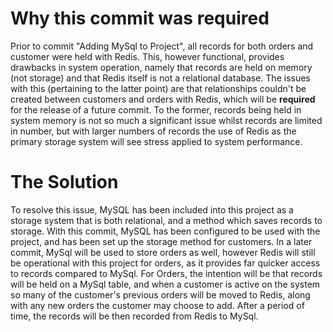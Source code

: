 <h1>Why this commit was required</h1>
Prior to commit "Adding MySql to Project", all records for both orders and customer were held with Redis. This, however functional, provides drawbacks in system operation, namely that records are held on memory (not storage) and that Redis itself is not a relational database. The issues with this (pertaining to the latter point) are that relationships couldn't be created between customers and orders with Redis, which will be <b>required</b> for the release of a future commit. To the former, records being held in system memory is not so much a significant issue whilst records are limited in number, but with larger numbers of records the use of Redis as the primary storage system will see stress applied to system performance.
<h1>The Solution</h1>
To resolve this issue, MySQL has been included into this project as a storage system that is both relational, and a method which saves records to storage. With this commit, MySQL has been configured to be used with the project, and has been set up the storage method for customers. In a later commit, MySql will be used to store orders as well, however Redis will still be operational with this project for orders, as it provides far quicker access to records compared to MySql. For Orders, the intention will be that records will be held on a MySql table, and when a customer is active on the system so many of the customer's previous orders will be moved to Redis, along with any new orders the customer may choose to add. After a period of time, the records will be then recorded from Redis to MySql.
